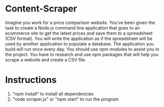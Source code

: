 # Content-Scraper

Imagine you work for a price comparison website. You’ve been given the task to create a Node.js command line application that goes to an ecommerce site to get the latest prices and save them to a spreadsheet (CSV format). You will write the application as if the spreadsheet will be used by another application to populate a database. The application you build will run once every day. You should use npm modules to assist you in the project. You have to research and use npm packages that will help you scrape a website and create a CSV file.

# Instructions
1) "npm install" to install all dependencies
2) "node scraper.js" or "npm start" to run the program
